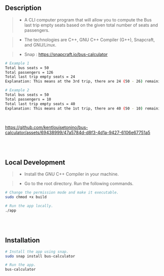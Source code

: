 ## Description
> - A CLI computer program that will allow you to compute the Bus last trip empty
    seats based on the given total number of seats and passengers.

> - The technologies are C++, GNU C++ Compiler (G++), Snapcraft, and GNU/Linux.

> - Snap : https://snapcraft.io/bus-calculator

```bash
# Example 1
Total bus seats = 50
Total passengers = 126
Total last trip empty seats = 24
Explanation: This means at the 3rd trip, there are 24 (50 - 26) remaining seats.

# Example 2
Total bus seats = 50
Total passengers = 10
Total last trip empty seats = 40
Explanation: This means at the 1st trip, there are 40 (50 - 10) remaining seats.
```

<br />

https://github.com/kentlouisetonino/bus-calculator/assets/69438999/47a5784d-d8f3-4d1a-9427-6106e67751a5

<br />
<br />



## Local Development
> - Install the GNU C++ Compiler in your machine.

> - Go to the root directory. Run the following commands.

```bash
# Change the permission mode and make it executable.
sudo chmod +x build

# Run the app locally.
./app
```

<br />
<br />



## Installation

```bash
# Install the app using snap.
sudo snap install bus-calculator

# Run the app.
bus-calculator
```
